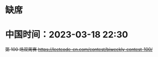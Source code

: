 
# 缺席

# 中国时间：2023-03-18 22:30

~~第 100 场双周赛 https://leetcode-cn.com/contest/biweekly-contest-100/~~
